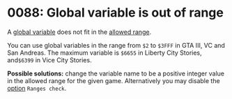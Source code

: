 # 0088: Global variable is out of range

A [global variable](../../language/data-types/variables.md#global-variables) does not fit in the [allowed range](../../scm-documentation/gta-limits.md).

You can use global variables in the range from `$2` to `$3FFF` in GTA III, VC and San Andreas. The maximum variable is `$6655` in Liberty City Stories,  and`$6399` in Vice City Stories.

**Possible solutions:** change the variable name to be a positive integer value in the allowed range for the given game. Alternatively you may disable the [option](../../editor/options/general.md#ranges-check) `Ranges check`.
